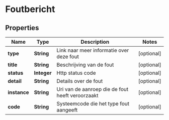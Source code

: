 # Foutbericht

## Properties
Name | Type | Description | Notes
------------ | ------------- | ------------- | -------------
**type** | **String** | Link naar meer informatie over deze fout |  [optional]
**title** | **String** | Beschrijving van de fout |  [optional]
**status** | **Integer** | Http status code |  [optional]
**detail** | **String** | Details over de fout |  [optional]
**instance** | **String** | Uri van de aanroep die de fout heeft veroorzaakt |  [optional]
**code** | **String** | Systeemcode die het type fout aangeeft |  [optional]
